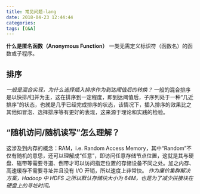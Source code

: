 ```yaml
---
title: 常见问题-lang
date: 2018-04-23 12:44:44
categories:
tags: [Q&A]
---
```

**什么是匿名函数（Anonymous Function）**
一类无需定义标识符（函数名）的函数或子程序。

## 排序
_一般是混合实现，为什么选择插入排序作为到达阈值后的转换？_
一般的混合排序是以快排/归并为主，这在排序到一定程度，即到达阈值后，子序列处于一种“几近排序”的状态，也就是几乎已经完成排序的状态，该情况下，插入排序的效果比之其他如冒泡、选择排序等有更好的表现，这来源于理论和实践的检验。

## “随机访问/随机读写”怎么理解？
这涉及到内存的概念：RAM，i.e. Random Access Memory，其中“Random”不仅有随机的意思，还可以理解成“任意”，即访问任意存储节点位置，这就是其与硬盘、磁带等需要寻道、倒带才可以访问指定位置的存储设备不同之处。加之内存、高速缓存不需要寻址并且没有 I/O 开销，所以速度上非常快。
_作为廉价集群解决方案，Hadoop 中 HDFS 之所以默认存储块大小为 64M，也是为了减少拼接块在硬盘上的寻址时间。_